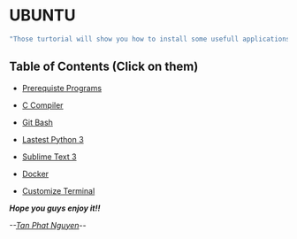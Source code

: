 # UBUNTU 

```sh
"Those turtorial will show you how to install some usefull applications for developer in Ubuntu and How to use them."
```

## Table of Contents (Click on them)

- [Prerequiste Programs](https://github.com/CuteBoiz/Ubuntu/blob/master/prerequiste.md)


- [C Compiler](https://github.com/CuteBoiz/Ubuntu/blob/master/c.md)


- [Git Bash](https://github.com/CuteBoiz/Ubuntu/blob/master/git.md)


- [Lastest Python 3](https://github.com/CuteBoiz/Ubuntu/blob/master/python.md)


- [Sublime Text 3](https://github.com/CuteBoiz/Ubuntu/blob/master/sublime.md)


- [Docker](https://github.com/CuteBoiz/Ubuntu/blob/master/docker.md)

- [Customize Terminal](https://github.com/CuteBoiz/Ubuntu/blob/master/terminal.md)


***Hope you guys enjoy it!!***

*--[Tan Phat Nguyen](https://github.com/)--*

